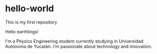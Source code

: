 # hello-world
This is my first repository

Hello earthlings!

I'm a Physics Engineering student currently studying in Universidad Autónoma de Yucatán. I'm passionate about technology and innovation. 
